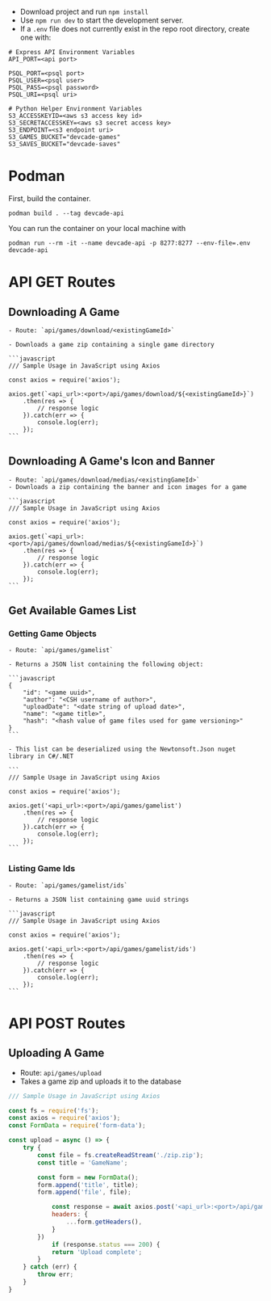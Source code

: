 - Download project and run `npm install`
- Use `npm run dev` to start the development server.
- If a `.env` file does not currently exist in the repo root directory, create one with:
```
# Express API Environment Variables
API_PORT=<api port>

PSQL_PORT=<psql port>
PSQL_USER=<psql user>
PSQL_PASS=<psql password>
PSQL_URI=<psql uri>

# Python Helper Environment Variables
S3_ACCESSKEYID=<aws s3 access key id>
S3_SECRETACCESSKEY=<aws s3 secret access key>
S3_ENDPOINT=<s3 endpoint uri>
S3_GAMES_BUCKET="devcade-games"
S3_SAVES_BUCKET="devcade-saves"
```

# Podman

First, build the container.
```
podman build . --tag devcade-api
```

You can run the container on your local machine with
```
podman run --rm -it --name devcade-api -p 8277:8277 --env-file=.env devcade-api
```

# API GET Routes

## Downloading A Game
	- Route: `api/games/download/<existingGameId>`
	
	- Downloads a game zip containing a single game directory
	
	```javascript
	/// Sample Usage in JavaScript using Axios
	
	const axios = require('axios');
	
	axios.get(`<api_url>:<port>/api/games/download/${<existingGameId>}`)
		.then(res => {
			// response logic
		}).catch(err => {
			console.log(err);
		});
	```

## Downloading A Game's Icon and Banner
	- Route: `api/games/download/medias/<existingGameId>`
	- Downloads a zip containing the banner and icon images for a game
	
	```javascript
	/// Sample Usage in JavaScript using Axios
	
	const axios = require('axios');
	
	axios.get(`<api_url>:<port>/api/games/download/medias/${<existingGameId>}`)
		.then(res => {
			// response logic
		}).catch(err => {
			console.log(err);
		});
	```

## Get Available Games List

### Getting Game Objects
	- Route: `api/games/gamelist`
	
	- Returns a JSON list containing the following object:
	
	```javascript
	{
		"id": "<game uuid>",
		"author": "<CSH username of author>",
		"uploadDate": "<date string of upload date>",
		"name": "<game title>",
		"hash": "<hash value of game files used for game versioning>"
	}
	```
	
	- This list can be deserialized using the Newtonsoft.Json nuget library in C#/.NET
	
	```
	/// Sample Usage in JavaScript using Axios
	
	const axios = require('axios');
	
	axios.get('<api_url>:<port>/api/games/gamelist')
		.then(res => {
			// response logic
		}).catch(err => {
			console.log(err);
		});
	```

### Listing Game Ids
	- Route: `api/games/gamelist/ids`
	
	- Returns a JSON list containing game uuid strings
	
	```javascript
	/// Sample Usage in JavaScript using Axios
	
	const axios = require('axios');
	
	axios.get('<api_url>:<port>/api/games/gamelist/ids')
		.then(res => {
			// response logic
		}).catch(err => {
			console.log(err);
		});
	```

# API POST Routes

## Uploading A Game
- Route: `api/games/upload`	
- Takes a game zip and uploads it to the database
	
```javascript
/// Sample Usage in JavaScript using Axios

const fs = require('fs');
const axios = require('axios');
const FormData = require('form-data');

const upload = async () => {
	try {
		const file = fs.createReadStream('./zip.zip');
		const title = 'GameName';

		const form = new FormData();
		form.append('title', title);
		form.append('file', file);

			const response = await axios.post('<api_url>:<port>/api/games/upload', form, {
			headers: {
				...form.getHeaders(),
			}
		})
			if (response.status === 200) {
			return 'Upload complete';        
		}
	} catch (err) {
		throw err;
	}
}
```